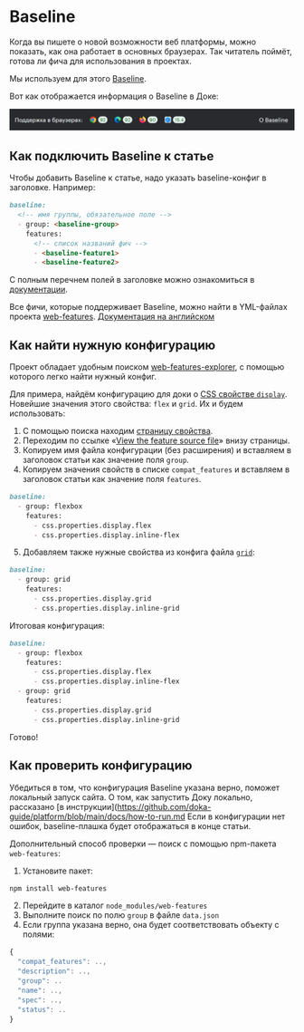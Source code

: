 # Baseline

Когда вы пишете о новой возможности веб платформы, можно показать, как она работает в основных браузерах. Так читатель поймёт, готова ли фича для использования в проектах.

Мы используем для этого [Baseline](https://web.dev/baseline).

Вот как отображается информация о Baseline в Доке:

![Пример отображения информации о Baseline](./images/baseline.png)

## Как подключить Baseline к статье

Чтобы добавить Baseline к статье, надо указать baseline-конфиг в заголовке. Например:

```markdown
baseline:
  <!-- имя группы, обязательное поле -->
  - group: <baseline-group>
    features:
      <!-- список названий фич -->
      - <baseline-feature1>
      - <baseline-feature2>
```
С полным перечнем полей в заголовке можно ознакомиться в [документации](examples/doka.md).

Все фичи, которые поддерживает Baseline, можно найти в YML-файлах проекта [web-features](https://github.com/web-platform-dx/web-features/tree/main/features). [Документация на английском](https://github.com/web-platform-dx/web-features/tree/main/docs)

## Как найти нужную конфигурацию

Проект обладает удобным поиском [web-features-explorer](https://web-platform-dx.github.io/web-features-explorer/), с помощью которого легко найти нужный конфиг.

Для примера, найдём конфигурацию для доки о [CSS свойстве `display`](https://doka.guide/css/display/).
Новейшие значения этого свойства: `flex` и `grid`. Их и будем использовать:

1. С помощью поиска находим [страницу свойства](https://web-platform-dx.github.io/web-features-explorer/features/flexbox/).
1. Переходим по ссылке «[View the feature source file](https://github.com/web-platform-dx/web-features/blob/main/features/flexbox.yml)» внизу страницы.
1. Копируем имя файла конфигурации (без расширения) и вставляем в заголовок статьи как значение поля `group`.
1. Копируем значения свойств в списке `compat_features` и вставляем в заголовок статьи как значение поля `features`.

```markdown
baseline:
  - group: flexbox
    features:
      - css.properties.display.flex
      - css.properties.display.inline-flex
```

5. Добавляем также нужные свойства из конфига файла [`grid`](https://github.com/web-platform-dx/web-features/blob/main/features/grid.yml):

```markdown
baseline:
  - group: grid
    features:
      - css.properties.display.grid
      - css.properties.display.inline-grid
```

Итоговая конфигурация:

```markdown
baseline:
  - group: flexbox
    features:
      - css.properties.display.flex
      - css.properties.display.inline-flex
  - group: grid
    features:
      - css.properties.display.grid
      - css.properties.display.inline-grid
```

Готово!

## Как проверить конфигурацию

Убедиться в том, что конфигурация Baseline указана верно, поможет локальный запуск сайта. О том, как запустить Доку локально, рассказано [в инструкции](https://github.com/doka-guide/platform/blob/main/docs/how-to-run.md
Если в конфигурации нет ошибок, baseline-плашка будет отображаться в конце статьи.


Дополнительный способ проверки — поиск с помощью npm-пакета `web-features`:

1. Установите пакет:
```sh
npm install web-features
```
2. Перейдите в каталог `node_modules/web-features`
3. Выполните поиск по полю `group` в файле `data.json`
4. Если группа указана верно, она будет соответствовать объекту c полями:
```js
{
  "compat_features": ..,
  "description": ..,
  "group": ..
  "name": ..,
  "spec": ..,
  "status": ..
}
```
